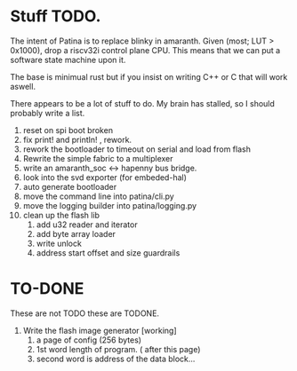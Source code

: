 # Stuff TODO.

The intent of Patina is to replace blinky in amaranth. Given (most; LUT > 0x1000), drop a riscv32i control plane CPU. This means that we can put a software state machine upon it.

The base is minimual rust but if you insist on writing C++ or C  that will work aswell. 

There appears to be a lot of stuff to do. My brain has stalled,
so I should probably write a list.

1. reset on spi boot broken
1. fix print! and println! , rework.
1. rework the bootloader to timeout on serial and load from flash
1. Rewrite the simple fabric to a multiplexer
1. write an amaranth_soc <-> hapenny bus bridge.
1. look into the svd exporter (for embeded-hal)
1. auto generate bootloader
1. move the command line into patina/cli.py
1.  move the logging builder into patina/logging.py
1. clean up the flash lib
   1.  add u32 reader and iterator
   1.  add byte array loader
   1.  write unlock
   1.  address start offset and size guardrails


# TO-DONE

These are not TODO these are TODONE.

1. Write the flash image generator [working]
   1. a page of config  (256 bytes)
   2. 1st word length of program. ( after this page)
   3. second word is address of the data block...
